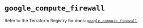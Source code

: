 # `google_compute_firewall`

Refer to the Terraform Registry for docs: [`google_compute_firewall`](https://registry.terraform.io/providers/hashicorp/google/6.34.0/docs/resources/compute_firewall).

